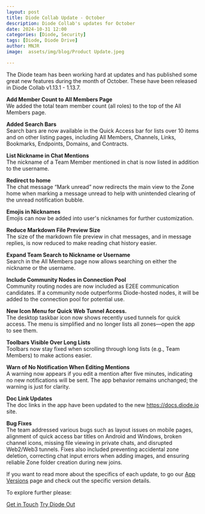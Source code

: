 ```yaml
---
layout: post
title: Diode Collab Update - October
description: Diode Collab's updates for October
date: 2024-10-31 12:00
categories: [Diode, Security]
tags: [Diode, Diode Drive]
author: MNJR
image: 	assets/img/blog/Product Update.jpeg

---
```


The Diode team has been working hard at updates and has published some great new features during the month of October. These have been released in Diode Collab v1.13.1 - 1.13.7.

**Add Member Count to All Members Page**
<br>We added the total team member count (all roles) to the top of the All Members page.

**Added Search Bars**
<br> Search bars are now available in the Quick Access bar for lists over 10 items and on other listing pages, including All Members, Channels, Links, Bookmarks, Endpoints, Domains, and Contracts.

**List Nickname in Chat Mentions**
<br> The nickname of a Team Member mentioned in chat is now listed in addition to the username.

**Redirect to home**
<br> The chat message “Mark unread” now redirects the main view to the Zone home when marking a message unread to help with unintended clearing of the unread notification bubble.

**Emojis in Nicknames** 
<br> Emojis can now be added into user's nicknames for further customization. 

**Reduce Markdown File Preview Size** 
<br> The size of the markdown file preview in chat messages, and in message replies, is now reduced to make reading chat history easier.

**Expand Team Search to Nickname or Username** 
<br> Search in the All Members page now allows searching on either the nickname or the username.

**Include Community Nodes in Connection Pool**
<br> Community routing nodes are now included as E2EE communication candidates. If a community node outperforms Diode-hosted nodes, it will be added to the connection pool for potential use.

**New Icon Menu for Quick Web Tunnel Access.** 
<br>The desktop taskbar icon now shows recently used tunnels for quick access. The menu is simplified and no longer lists all zones—open the app to see them.

**Toolbars Visible Over Long Lists** 
<br>Toolbars now stay fixed when scrolling through long lists (e.g., Team Members) to make actions easier.

**Warn of No Notification When Editing Mentions** 
<br> A warning now appears if you edit a mention after five minutes, indicating no new notifications will be sent. The app behavior remains unchanged; the warning is just for clarity.

**Doc Link Updates** 
<br> The doc links in the app have been updated to the new https://docs.diode.io site.


**Bug Fixes** 
<br>
The team addressed various bugs such as layout issues on mobile pages, alignment of quick access bar titles on Android and Windows, broken channel icons, missing file viewing in private chats, and disrupted Web2/Web3 tunnels. Fixes also included preventing accidental zone deletion, correcting chat input errors when adding images, and ensuring reliable Zone folder creation during new joins.

If you want to read more about the specifics of each update, to go our [App Versions](https://app.docs.diode.io/docs/versions/1-12-0/) page and check out the specific version details.

To explore further please:
<div class="story__buttons">
  <a href="{{"https://contactdiode.paperform.co"}}" class="btn" target="">Get in Touch</a>
  <a href="#download-app" class="btn popup-open" target="">Try Diode Out</a>
</div>

